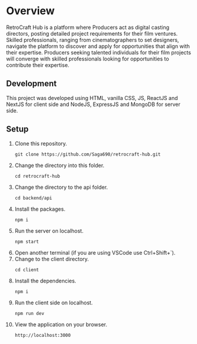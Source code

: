 # Overview
RetroCraft Hub is a platform where Producers act as digital casting directors, posting detailed project requirements for their film ventures. Skilled professionals, ranging from cinematographers to set designers, navigate the platform to discover and apply for opportunities that align with their expertise. Producers seeking talented individuals for their film projects will converge with skilled professionals looking for opportunities to contribute their expertise.

## Development
This project was developed using HTML, vanilla CSS, JS, ReactJS and NextJS for client side and NodeJS, ExpressJS and MongoDB for server side.

## Setup
1. Clone this repository.
   ```
   git clone https://github.com/Saga690/retrocraft-hub.git
   ```
2. Change the directory into this folder.
   ```
   cd retrocraft-hub
   ```
3. Change the directory to the api folder.
   ```
   cd backend/api
   ```
4. Install the packages.
   ```
   npm i
   ```
5. Run the server on localhost.
   ```
   npm start
   ```
6. Open another terminal (if you are using VSCode use Ctrl+Shift+`).
7. Change to the client directory.
   ```
   cd client
   ```
8. Install the dependencies.
   ```
   npm i
   ```
9. Run the client side on localhost.
    ```
    npm run dev
    ```
10. View the application on your browser.
    ```
    http://localhost:3000
    ```
